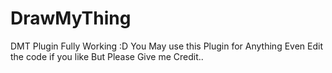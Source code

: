 # DrawMyThing
DMT Plugin Fully Working :D
You May use this Plugin for Anything Even Edit the code if you like But Please Give me Credit..
